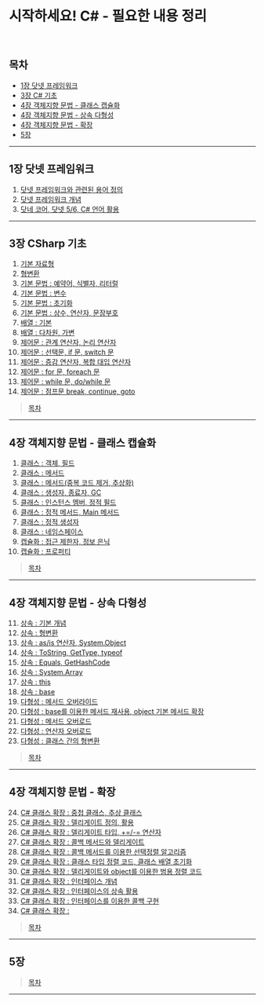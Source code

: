 # 시작하세요! C# - 필요한 내용 정리
<br>

## 목차
- [1장 닷넷 프레임워크](#1장-닷넷-프레임워크)
- [3장 C# 기초](#3장-CSharp-기초)
- [4장 객체지향 문법 - 클래스 캡슐화](#4장-객체지향-문법---클래스-캡슐화)
- [4장 객체지향 문법 - 상속 다형성](#4장-객체지향-문법---상속-다형성)
- [4장 객체지향 문법 - 확장](#4장-객체지향-문법---확장)
- [5장](#5장)
---

## 1장 닷넷 프레임워크
1. [닷넷 프레임워크와 관련된 용어 정의](./Contents/Chapter_01_DotNET/01_DotNET.md)
2. [닷넷 프레임워크 개념](./Contents/Chapter_01_DotNET/02_DotNET.md)
3. [닷네 코어, 닷넷 5/6, C# 언어 활용](./Contents/Chapter_01_DotNET/03_DotNET.md)
---

## 3장 CSharp 기초
1. [기본 자료형](./Contents/Chapter_03_Basics/01_Data_Type.md)
2. [형변환](./Contents/Chapter_03_Basics/02_Type_Conversion.md)
3. [기본 문법 : 예약어, 식별자, 리터럴](./Contents/Chapter_03_Basics/03_Basics.md)
4. [기본 문법 : 변수](./Contents/Chapter_03_Basics/04_Basics.md)
5. [기본 문법 : 초기화](./Contents/Chapter_03_Basics/05_Basics.md)
6. [기본 문법 : 상수, 연산자, 문장부호](./Contents/Chapter_03_Basics/06_Basics.md)
7. [배열 : 기본](./Contents/Chapter_03_Basics/07_Array.md)
8. [배열 : 다차원, 가변](./Contents/Chapter_03_Basics/08_Array.md)
9. [제어문 : 관계 연산자, 논리 연산자](./Contents/Chapter_03_Basics/09_Statements.md)
10. [제어문 : 선택문, if 문, switch 문](./Contents/Chapter_03_Basics/10_Statements.md)
11. [제어문 : 증감 연산자, 복합 대입 연산자](./Contents/Chapter_03_Basics/11_Statements.md)
12. [제어문 : for 문, foreach 문](./Contents/Chapter_03_Basics/12_Statements.md)
13. [제어문 : while 문, do/while 문](./Contents/Chapter_03_Basics/13_Statements.md)
14. [제어문 : 점프문 break, continue, goto](./Contents/Chapter_03_Basics/14_Statements.md)
> [목차](#목차)
---

## 4장 객체지향 문법 - 클래스 캡슐화
1. [클래스 : 객체, 필드](./Contents/Chapter_04_OOP/01_Class.md)
2. [클래스 : 메서드](./Contents/Chapter_04_OOP/02_Class.md)
3. [클래스 : 메서드(중복 코드 제거, 추상화)](./Contents/Chapter_04_OOP/03_Class.md)
4. [클래스 : 생성자, 종료자, GC](./Contents/Chapter_04_OOP/04_Class.md)
5. [클래스 : 인스턴스 멤버, 정적 필드](./Contents/Chapter_04_OOP/05_Class.md)
6. [클래스 : 정적 메서드, Main 메서드](./Contents/Chapter_04_OOP/06_Class.md)
7. [클래스 : 정적 생성자](./Contents/Chapter_04_OOP/07_Class.md)
8. [클래스 : 네임스페이스](./Contents/Chapter_04_OOP/08_Class.md)
9. [캡슐화 : 접근 제한자, 정보 은닉](./Contents/Chapter_04_OOP/09_Encapsulation.md)
10. [캡슐화 : 프로퍼티](./Contents/Chapter_04_OOP/10_Encapsulation.md)
> [목차](#목차)
---

## 4장 객체지향 문법 - 상속 다형성
11. [상속 : 기본 개념](./Contents/Chapter_04_OOP/11_Inheritance.md)
12. [상속 : 형변환](./Contents/Chapter_04_OOP/12_Inheritance.md)
13. [상속 : as/is 연산자, System.Object](./Contents/Chapter_04_OOP/13_Inheritance.md)
14. [상속 : ToString, GetType, typeof](./Contents/Chapter_04_OOP/14_Inheritance.md)
15. [상속 : Equals, GetHashCode](./Contents/Chapter_04_OOP/15_Inheritance.md)
16. [상속 : System.Array](./Contents/Chapter_04_OOP/16_Inheritance.md)
17. [상속 : this](./Contents/Chapter_04_OOP/17_Inheritance.md)
18. [상속 : base](./Contents/Chapter_04_OOP/18_Inheritance.md)
19. [다형성 : 메서드 오버라이드](./Contents/Chapter_04_OOP/19_Polymorphism.md)
20. [다형성 : base를 이용한 메서드 재사용, object 기본 메서드 확장](./Contents/Chapter_04_OOP/20_Polymorphism.md)
21. [다형성 : 메서드 오버로드](./Contents/Chapter_04_OOP/21_Polymorphism.md)
22. [다형성 : 연산자 오버로드](./Contents/Chapter_04_OOP/22_Polymorphism.md)
23. [다형성 : 클래스 간의 형변환](./Contents/Chapter_04_OOP/23_Polymorphism.md)
> [목차](#목차)
---

## 4장 객체지향 문법 - 확장
24. [C# 클래스 확장 : 중첩 클래스, 추상 클래스](./Contents/Chapter_04_OOP/24_MoreGrammar.md)
25. [C# 클래스 확장 : 델리게이트 정의, 활용](./Contents/Chapter_04_OOP/25_MoreGrammar.md)
26. [C# 클래스 확장 : 델리게이트 타입, +=/-= 연산자](./Contents/Chapter_04_OOP/26_MoreGrammar.md)
27. [C# 클래스 확장 : 콜백 메서드와 델리게이트](./Contents/Chapter_04_OOP/27_MoreGrammar.md)
28. [C# 클래스 확장 : 콜백 메서드를 이용한 선택정렬 알고리즘](./Contents/Chapter_04_OOP/28_MoreGrammar.md)
29. [C# 클래스 확장 : 클래스 타입 정렬 코드, 클래스 배열 초기화](./Contents/Chapter_04_OOP/29_MoreGrammar.md)
30. [C# 클래스 확장 : 델리게이트와 object를 이용한 범용 정렬 코드](./Contents/Chapter_04_OOP/30_MoreGrammar.md)
31. [C# 클래스 확장 : 인터페이스 개념](./Contents/Chapter_04_OOP/31_MoreGrammar.md)
32. [C# 클래스 확장 : 인터페이스의 상속 활용](./Contents/Chapter_04_OOP/32_MoreGrammar.md)
33. [C# 클래스 확장 : 인터페이스를 이용한 콜백 구현](./Contents/Chapter_04_OOP/33_MoreGrammar.md)
34. [C# 클래스 확장 : ](./Contents/Chapter_04_OOP/34_MoreGrammar.md)
> [목차](#목차)
---

## 5장 

> [목차](#목차)
---
